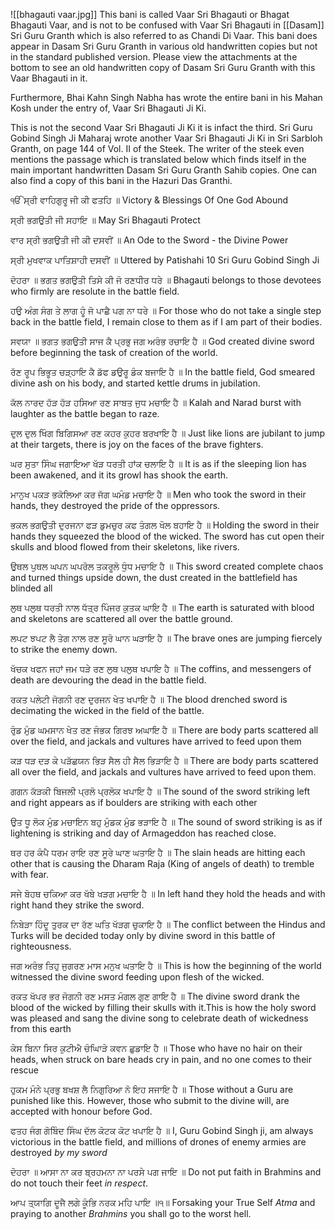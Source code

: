 ![[bhagauti vaar.jpg]]
This bani is called Vaar Sri Bhagauti or Bhagat Bhagauti Vaar, and is not to be confused with Vaar Sri Bhagauti in [[Dasam]] Sri Guru Granth which is also referred to as Chandi Di Vaar. This bani does appear in Dasam Sri Guru Granth in various old handwritten copies but not in the standard published version. Please view the attachments at the bottom to see an old handwritten copy of Dasam Sri Guru Granth with this Vaar Bhagauti in it.

Furthermore, Bhai Kahn Singh Nabha has wrote the entire bani in his Mahan Kosh under the entry of, Vaar Sri Bhagauti Ji Ki.

This is not the second Vaar Sri Bhagauti Ji Ki it is infact the third. Sri Guru Gobind Singh Ji Maharaj wrote another Vaar Sri Bhagauti Ji Ki in Sri Sarbloh Granth, on page 144 of Vol. II of the Steek. The writer of the steek even mentions the passage which is translated below which finds itself in the main important handwritten Dasam Sri Guru Granth Sahib copies. One can also find a copy of this bani in the Hazuri Das Granthi.

ੴ ਸ੍ਰੀ ਵਾਹਿਗੁਰੂ ਜੀ ਕੀ ਫਤਹਿ ॥
Victory & Blessings Of One God Abound

ਸ੍ਰੀ ਭਗਉਤੀ ਜੀ ਸਹਾਇ ॥
May Sri Bhagauti Protect

ਵਾਰ ਸ੍ਰੀ ਭਗਉਤੀ ਜੀ ਕੀ ਦਸਵੀਂ ॥
An Ode to the Sword - the Divine Power

ਸ੍ਰੀ ਮੁਖਵਾਕ ਪਾਤਿਸ਼ਾਹੀ ਦਸਵੀਂ ॥
Uttered by Patishahi 10 Sri Guru Gobind Singh Ji

ਦੋਹਰਾ ॥ ਭਗਤ ਭਗਉਤੀ ਤਿਸੇ ਕੀ ਜੋ ਰਣਧੀਰ ਧਰੇ ॥
Bhagauti belongs to those devotees who firmly are resolute in the battle field.

ਹਉ ਅੰਗ ਸੰਗ ਤੇ ਲਾਗ ਹੂੰ ਜੋ ਪਾਛੈ ਪਗ ਨਾ ਧਰੇ ॥
For those who do not take a single step back in the battle field, I remain close to them as if I am part of their bodies.

ਸਵਯਾ ॥ ਭਗਤ ਭਗਉਤੀ ਸਾਜ ਕੈ ਪ੍ਰਭੁ ਜਗ ਅਰੰਭ ਰਚਾਇ ਹੈ ॥
God created divine sword before beginning the task of creation of the world.

ਰੱਣ ਰੂਪ ਭਿਭੂਤ ਚੜ੍ਹਾਇ ਕੈ ਡੱਫ ਡਉਰੂ ਡੰਕ ਬਜਾਇ ਹੈ ॥
In the battle field, God smeared divine ash on his body, and started kettle drums in jubilation.

ਕੱਲ ਨਾਰਦ ਹੱੜ ਹੱੜ ਹਸਿਆ ਰਣ ਸਾਬਤ ਜੁਧ ਮਚਾਇ ਹੈ ॥
Kalah and Narad burst with laughter as the battle began to raze.

ਦੁਲ ਦੁਲ ਖਿੰਗ ਬਿਗਿਸਆ ਰਣ ਕਹਰ ਕੁਹਰ ਬਰਖਾਇ ਹੈ ॥
Just like lions are jubilant to jump at their targets, there is joy on the faces of the brave fighters.

ਘਰ ਸੁਤਾ ਸਿੰਘ ਜਗਾਇਆ ਖੱੜ ਧਰਤੀ ਹਾਂਕ ਚਲਾਇ ਹੈ ॥
It is as if the sleeping lion has been awakened, and it its growl has shook the earth.

ਮਾਨੁਖ ਪਕੜ ਭਕੋਲਿਆ ਕਰ ਜੱਗ ਘਮੰਡ ਮਚਾਇ ਹੈ ॥
Men who took the sword in their hands, they destroyed the pride of the oppressors.

ਭਕਲ ਭਗਉਤੀ ਦੁਰਜਨਾ ਫੜ ਡੁਮਚੁਰ ਕਫ ਤੰਗਲ ਖੋਲ ਬਹਾਇ ਹੈ ॥
Holding the sword in their hands they squeezed the blood of the wicked. The sword has cut open their skulls and blood flowed from their skeletons, like rivers.

ਉਥਲ ਪੁਥਲ ਘਪਨ ਘਪਰੋਲ ਤਕਰੂਲੋ ਧੁੰਧ ਮਚਾਇ ਹੈ ॥
This sword created complete chaos and turned things upside down, the dust created in the battlefield has blinded all

ਲੁਥ ਪਲੁਥ ਧਰਤੀ ਨਾਲ ਧੱਤ੍ਰ ਪਿੰਜਰ ਕੁਤਕ ਘਾਇ ਹੈ ॥
The earth is saturated with blood and skeletons are scattered all over the battle ground.

ਲਪਟ ਝਪਟ ਲੈ ਤੇਗ ਨਾਲ ਰਣ ਸੂਰੋ ਘਾਨ ਘੜਾਇ ਹੈ ॥
The brave ones are jumping fiercely to strike the enemy down.

ਖੱਚਕ ਖਫਨ ਜਹਾਂ ਜਮ ਧੜੇ ਰਣ ਲੁਥ ਪਲੁਥ ਖਪਾਇ ਹੈ ॥
The coffins, and messengers of death are devouring the dead in the battle field.

ਰਕਤ ਪਲੇਟੀ ਜੋਗਨੀ ਰਣ ਦੁਰਜਨ ਖੇਤ ਖਪਾਇ ਹੈ ॥
The blood drenched sword is decimating the wicked in the field of the battle.

ਰੁੰਡ ਮੁੰਡ ਘਮਸਾਨ ਖੇਤ ਰਣ ਜੰਭਕ ਗਿਰਝ ਅਘਾਇ ਹੈ ॥
There are body parts scattered all over the field, and jackals and vultures have arrived to feed upon them

ਕੜ ਧੜ ਦੜ ਕੇ ਪੜੱਛਯਨ ਭਿੜ ਸੈਲ ਹੀ ਸੈਲ ਭਿੜਾਇ ਹੈ ॥
There are body parts scattered all over the field, and jackals and vultures have arrived to feed upon them.

ਗਗਨ ਕੱੜਕੀ ਬਿਜਲੀ ਪ੍ਰਲੋ ਪ੍ਰਲੋਕ ਖਪਾਇ ਹੈ ॥
The sound of the sword striking left and right appears as if boulders are striking with each other

ਉਤ ਧੂ ਲੋਕ ਮੁੰਡ ਮਚਾਇਨ ਬਹੁ ਮੁੰਡਕ ਮੁੰਡ ਭੜਾਇ ਹੈ ॥
The sound of sword striking is as if lightening is striking and day of Armageddon has reached close.

ਥਰ ਹਰ ਕੰਪੈ ਧਰਮ ਰਾਇ ਰਣ ਸੂਰੇ ਘਾਣ ਘਤਾਇ ਹੈ ॥
The slain heads are hitting each other that is causing the Dharam Raja (King of angels of death) to tremble with fear.

ਸਜੇ ਬੋਹਥ ਚਕਿਆ ਕਰ ਖੱਬੇ ਖੜਗ ਮਚਾਇ ਹੈ ॥
In left hand they hold the heads and with right hand they strike the sword.

ਨਿਬੇੜਾ ਹਿੰਦੂ ਤੁਰਕ ਦਾ ਰੱਣ ਘਤਿ ਖੱੜਗ ਚੁਕਾਇ ਹੈ ॥
The conflict between the Hindus and Turks will be decided today only by divine sword in this battle of righteousness.

ਜਗ ਅਰੰਭ ਤਿਹੁ ਜੁਗਰਣ ਮਾਸ ਮਨੁਖ ਘਤਾਇ ਹੈ ॥
This is how the beginning of the world witnessed the divine sword feeding upon flesh of the wicked.

ਰਕਤ ਖੱਪਰ ਭਰ ਜੋਗਨੀ ਰਣ ਮਸਤ ਮੰਗਲ ਗੁਣ ਗਾਇ ਹੈ ॥
The divine sword drank the blood of the wicked by filling their skulls with it.This is how the holy sword was pleased and sang the divine song to celebrate death of wickedness from this earth

ਕੇਸ ਬਿਨਾ ਸਿਰ ਕੁਟੀਐ ਚੰਘਿਾੜੇ ਕਵਨ ਛੁਡਾਇ ਹੈ ॥
Those who have no hair on their heads, when struck on bare heads cry in pain, and no one comes to their rescue

ਹੁਕਮ ਮੰਨੇ ਪ੍ਰਭੁ ਬਖਸ਼ ਲੈ ਨਿਗੁਰਿਆ ਨੋ ਇਹ ਸਜਾਇ ਹੈ ॥
Those without a Guru are punished like this. However, those who submit to the divine will, are accepted with honour before God.

ਫਤਹ ਜੰਗ ਗੋਬਿੰਦ ਸਿੰਘ ਦੱਲ ਕੋਟਕ ਕੋਟ ਖਪਾਇ ਹੈ ॥
I, Guru Gobind Singh ji, am always victorious in the battle field, and millions of drones of enemy armies are destroyed *by my sword*

ਦੋਹਰਾ ॥
ਆਸਾ ਨਾ ਕਰ ਬ੍ਰਹਮਨਾ ਨਾ ਪਰਸੇ ਪਗ ਜਾਇ ॥
Do not put faith in Brahmins and do not touch their feet *in respect*.

ਆਪ ਤ੍ਯਾਗਿ ਦੂਜੈ ਲਗੇ ਕੂੰਭਿ ਨਰਕ ਮਹਿ ਪਾਇ ॥੧॥
Forsaking your True Self *Atma* and praying to another *Brahmins* you shall go to the worst hell.